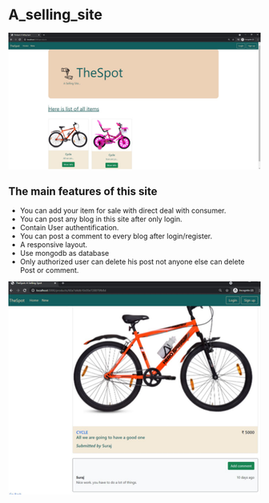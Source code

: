 # A_selling_site


<img src = "./public/image/ASellingSite.JPG" width="1000"/>


## The main features of this site

- You can add your item for sale with direct deal with consumer.
- You can post any blog in this site after only login.
- Contain User authentification.
- You can post a comment to every blog after login/register.
- A responsive layout.
- Use mongodb as database
- Only authorized user can delete his post not anyone else can delete Post or comment.

<img src = "./public/image/Show_comment.JPG" width="1000"/>